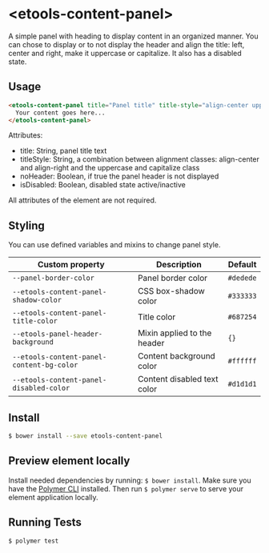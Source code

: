 # \<etools-content-panel\>

A simple panel with heading to display content in an organized manner. 
You can chose to display or to not display the header and align the title: left, center and right, make it uppercase or capitalize.
It also has a disabled state.

## Usage
```html
<etools-content-panel title="Panel title" title-style="align-center uppercase" no-header="false" is-disabled="false">
  Your content goes here...
</etools-content-panel>
```

Attributes:
* title: String, panel title text
* titleStyle: String, a combination between alignment classes: align-center and align-right and the uppercase and capitalize class
* noHeader: Boolean, if true the panel header is not displayed
* isDisabled: Boolean, disabled state active/inactive

All attributes of the element are not required.


## Styling

You can use defined variables and mixins to change panel style.

Custom property | Description | Default
----------------|-------------|----------
`--panel-border-color` | Panel border color | `#dedede`
`--etools-content-panel-shadow-color` | CSS box-shadow color | `#333333`
`--etools-content-panel-title-color` | Title color | `#687254`
`--etools-panel-header-background` | Mixin applied to the header | `{}`
`--etools-content-panel-content-bg-color` | Content background color | `#ffffff`
`--etools-content-panel-disabled-color` | Content disabled text color | `#d1d1d1`


## Install
```bash
$ bower install --save etools-content-panel
```

## Preview element locally

Install needed dependencies by running: `$ bower install`.
Make sure you have the [Polymer CLI](https://www.npmjs.com/package/polymer-cli) installed. Then run `$ polymer serve` to serve your element application locally.

## Running Tests

```
$ polymer test
```
